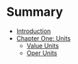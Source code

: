 # Summary

* [Introduction](README.md)
* [Chapter One: Units](chapter1.md)
   * [Value Units](value_units.md)
   * [Oper Units](oper_units.md)

